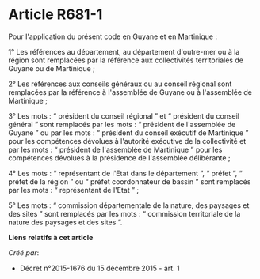 # Article R681-1

Pour l'application du présent code en Guyane et en Martinique :

1° Les références au département, au département d'outre-mer ou à la région sont remplacées par la référence aux
collectivités territoriales de Guyane ou de Martinique ;

2° Les références aux conseils généraux ou au conseil régional sont remplacées par la référence à l'assemblée de Guyane ou à
l'assemblée de Martinique ;

3° Les mots : “ président du conseil régional ” et “ président du conseil général ” sont remplacés par les mots : “ président
de l'assemblée de Guyane ” ou par les mots : “ président du conseil exécutif de Martinique ” pour les compétences dévolues à
l'autorité exécutive de la collectivité et par les mots : “ président de l'assemblée de Martinique ” pour les compétences
dévolues à la présidence de l'assemblée délibérante ;

4° Les mots : “ représentant de l'Etat dans le département ”, “ préfet ”, “ préfet de la région ” ou “ préfet coordonnateur
de bassin ” sont remplacés par les mots : “ représentant de l'Etat ” ;

5° Les mots : “ commission départementale de la nature, des paysages et des sites ” sont remplacés par les mots : “
commission territoriale de la nature des paysages et des sites ”.

**Liens relatifs à cet article**

_Créé par_:

  - Décret n°2015-1676 du 15 décembre 2015 - art. 1
